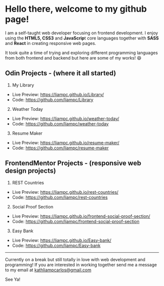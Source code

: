 

# Hello there, welcome to my github page! 

I am a self-taught web developer focusing on frontend development. I enjoy using the **HTML5, CSS3** and **JavaScrip**t core languages together 
with **SASS** and **React** in creating responsive web pages.


It took quite a time of trying and exploring different programming languages from both frontend and backend but here are some of my works! 😄

## Odin Projects - (where it all started)

1.  My Library
- Live Preview: https://liampc.github.io/Library/
- Code: https://github.com/liampc/Library 

2. Weather Today
- Live Preview: https://liampc.github.io/weather-today/
- Code: https://github.com/liampc/weather-today

3. Resume Maker
- Live Preview: https://liampc.github.io/resume-maker/
- Code: https://github.com/liampc/resume-maker


## FrontendMentor Projects - (responsive web design projects)

1. REST Countries

- Live Preview: https://liampc.github.io/rest-countries/
- Code: https://github.com/liampc/rest-countries

2. Social Proof Section
- Live Preview: https://liampc.github.io/frontend-social-proof-section/
- Code: https://github.com/liampc/frontend-social-proof-section

3. Easy Bank
- Live Preview: https://liampc.github.io/Easy-bank/
- Code: https://github.com/liampc/Easy-bank


---

Currently on a break but still totally in love with web development and programming! If you are interested in working together
send me a message to my email at kathliampcarlos@gmail.com


See Ya! 

<!--
**liampc/liampc** is a ✨ _special_ ✨ repository because its `README.md` (this file) appears on your GitHub profile.

Here are some ideas to get you started:

- 🔭 I’m currently working on ...
- 🌱 I’m currently learning ...
- 👯 I’m looking to collaborate on ...
- 🤔 I’m looking for help with ...
- 💬 Ask me about ...
- 📫 How to reach me: ...
- 😄 Pronouns: ...
- ⚡ Fun fact: ...
-->


